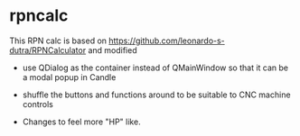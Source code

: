 # rpncalc

This RPN calc is based on
https://github.com/leonardo-s-dutra/RPNCalculator and modified 

* use QDialog as the container instead of QMainWindow so that it can
  be a modal popup in Candle

* shuffle the buttons and functions around to be suitable to CNC
  machine controls

*  Changes to feel more "HP" like.


